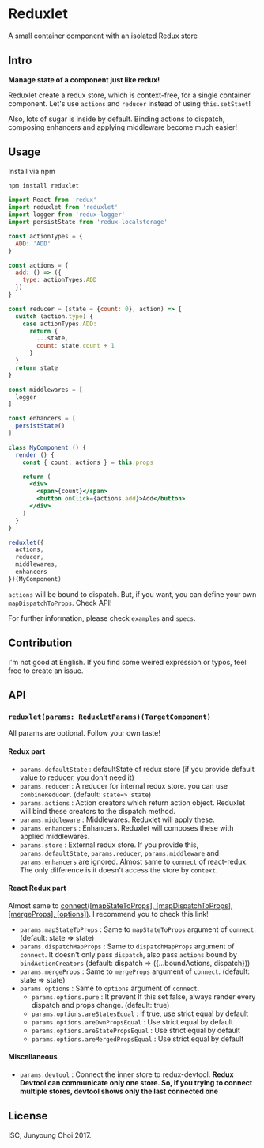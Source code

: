 # Reduxlet

A small container component with an isolated Redux store

## Intro

**Manage state of a component just like redux!**

Reduxlet create a redux store, which is context-free, for a single container component.
Let's use `actions` and `reducer` instead of using `this.setStaet`!

Also, lots of sugar is inside by default. Binding actions to dispatch, composing enhancers and applying middleware become much easier!

## Usage

Install via npm

```sh
npm install reduxlet
```

```jsx
import React from 'redux'
import reduxlet from 'reduxlet'
import logger from 'redux-logger'
import persistState from 'redux-localstorage'

const actionTypes = {
  ADD: 'ADD'
}

const actions = {
  add: () => ({
    type: actionTypes.ADD
  })
}

const reducer = (state = {count: 0}, action) => {
  switch (action.type) {
    case actionTypes.ADD:
      return {
        ...state,
        count: state.count + 1
      }
  }
  return state
}

const middlewares = [
  logger
]

const enhancers = [
  persistState()
]

class MyComponent () {
  render () {
    const { count, actions } = this.props

    return (
      <div>
        <span>{count}</span>
        <button onClick={actions.add}>Add</button>
      </div>
    )
  }
}

reduxlet({
  actions,
  reducer,
  middlewares,
  enhancers
})(MyComponent)
```

`actions` will be bound to dispatch. But, if you want, you can define your own `mapDispatchToProps`. Check API!

For further information, please check `examples` and `specs`.

## Contribution

I'm not good at English. If you find some weired expression or typos, feel free to create an issue.

## API

### `reduxlet(params: ReduxletParams)(TargetComponent)`

All params are optional. Follow your own taste!

#### Redux part

- `params.defaultState` : defaultState of redux store (if you provide default value to reducer, you don't need it)
- `params.reducer` : A reducer for internal redux store. you can use `combineReducer`. (default: `state=> state`)
- `params.actions` : Action creators which return action object. Reduxlet will bind these creators to the dispatch method.
- `params.middleware` : Middlewares. Reduxlet will apply these.
- `params.enhancers` : Enhancers. Reduxlet will composes these with applied middlewares.
- `params.store` : External redux store. If you provide this, `params.defaultState`, `params.reducer`, `params.middleware` and `params.enhancers` are ignored.   Almost same to `connect` of react-redux. The only difference is it doesn't access the store by `context`.

#### React Redux part

Almost same to [connect([mapStateToProps], [mapDispatchToProps], [mergeProps], [options])](https://github.com/reactjs/react-redux/blob/master/docs/api.md#connectmapstatetoprops-mapdispatchtoprops-mergeprops-options). I recommend you to check this link!

- `params.mapStateToProps` : Same to `mapStateToProps` argument of `connect`. (default: state => state)
- `params.dispatchMapProps` : Same to `dispatchMapProps` argument of `connect`. It doesn't only pass `dispatch`, also pass `actions` bound by `bindActionCreators` (default: dispatch => ({...boundActions, dispatch}))
- `params.mergeProps` : Same to `mergeProps` argument of `connect`. (default: state => state)
- `params.options` : Same to `options` argument of `connect`.
  - `params.options.pure` : It prevent If this set false, always render every dispatch and props change. (default: true)
  - `params.options.areStatesEqual` : If true, use strict equal by default
  - `params.options.areOwnPropsEqual` : Use strict equal by default
  - `params.options.areStatePropsEqual` : Use strict equal by default
  - `params.options.areMergedPropsEqual` : Use strict equal by default

#### Miscellaneous

- `params.devtool` : Connect the inner store to redux-devtool.
**Redux Devtool can communicate only one store. So, if you trying to connect multiple stores, devtool shows only the last connected one**

## License

ISC, Junyoung Choi 2017.
